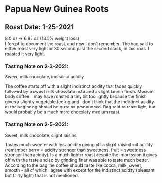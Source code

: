 # Papua New Guinea Roots

## Roast Date: 1-25-2021
8.0 oz -> 6.92 oz (13.5% weight loss)  
I forgot to document the roast, and now I don’t remember. The bag said to either roast very light or 30 second past the second crack, in this roast I roasted it very light.


### Tasting Note on 2-3-2021:
Sweet, milk chocolate, indistinct acidity

The coffee starts off with a slight indistinct acidity that fades quickly followed by a sweet milk chocolate note and a slight tannin finish. Medium body coffee. I may have roasted a tiny bit too lightly because the finish gives a slightly vegetable feeling and I don’t think that the indistinct acidity at the beginning should be quite as pronounced. Bag said to roast light, but would probably be a much more chocolaty medium roast.

### Tasting Note on 2-5-2021:
Sweet, milk chocolate, slight raisins

Tastes much sweeter with less acidity giving off a slight raisin/fruit acidity (remember berry = acidity stronger than sweetness, fruit = sweetness stronger than acidity). Is a much lighter roast despite the impression it gives off with the taste and so by grinding finer was able to taste much better. According to the bag the coffee should taste like cocoa, milk, sweet, smooth - all of which I agree with except for the indistinct acidity (pleasant but fairly light) that is not mentioned.
